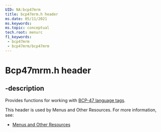 ```yaml
---
UID: NA:bcp47mrm
title: bcp47mrm.h header
ms.date: 05/11/2021
ms.keywords: 
ms.topic: conceptual
tech.root: menurc
f1_keywords:
 - bcp47mrm
 - bcp47mrm/bcp47mrm
---
```


# Bcp47mrm.h header

## -description

Provides functions for working with [BCP-47 language tags](https://tools.ietf.org/html/bcp47).

This header is used by Menus and Other Resources. For more information, see:

- [Menus and Other Resources](../_menurc/index.md)

